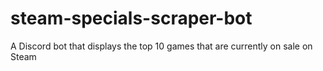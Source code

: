 # steam-specials-scraper-bot
A Discord bot that displays the top 10 games that are currently on sale on Steam
